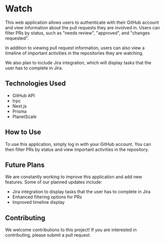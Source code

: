 # Watch

This web application allows users to authenticate with their GitHub account and view information about the pull requests they are involved in. Users can filter PRs by status, such as "needs review", "approved", and "changes requested".

In addition to viewing pull request information, users can also view a timeline of important activities in the repositories they are watching. 

We also plan to include Jira integration, which will display tasks that the user has to complete in Jira.

## Technologies Used

- GitHub API
- trpc
- Next.js
- Prisma
- PlanetScale

## How to Use

To use this application, simply log in with your GitHub account. You can then filter PRs by status and view important activities in the repository.

## Future Plans

We are constantly working to improve this application and add new features. Some of our planned updates include:

- Jira integration to display tasks that the user has to complete in Jira
- Enhanced filtering options for PRs
- Improved timeline display

## Contributing

We welcome contributions to this project! If you are interested in contributing, please submit a pull request.
